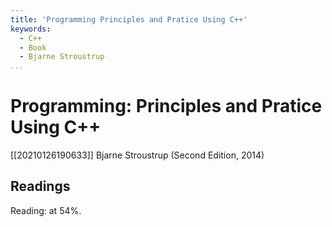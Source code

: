 ```yaml
---
title: 'Programming Principles and Pratice Using C++'
keywords:
  - C++
  - Book
  - Bjarne Stroustrup
...
```


# Programming: Principles and Pratice Using C++
[[20210126190633]] Bjarne Stroustrup (Second Edition, 2014)

## Readings
Reading: at 54%.